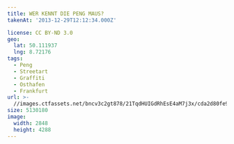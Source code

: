 ```yaml
---
title: WER KENNT DIE PENG MAUS?
takenAt: '2013-12-29T12:12:34.000Z'

license: CC BY-ND 3.0
geo:
  lat: 50.111937
  lng: 8.72176
tags:
  - Peng
  - Streetart
  - Graffiti
  - Osthafen
  - Frankfurt
url: >-
  //images.ctfassets.net/bncv3c2gt878/21TqdHUIGdRhEsE4aM7j3x/cda2d80fe970c75d33b3dcfd593ed179/wer-kennt-die-peng-maus_11625416373_o
size: 5130180
image:
  width: 2848
  height: 4288
---
```

